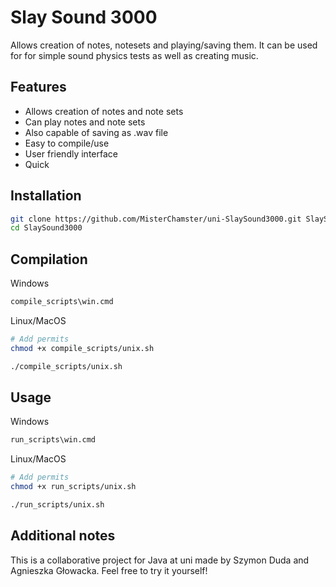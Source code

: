 # Slay Sound 3000
Allows creation of notes, notesets and playing/saving them. It can be used for for simple sound physics tests as well as creating music.

## Features
- Allows creation of notes and note sets
- Can play notes and note sets
- Also capable of saving as .wav file
- Easy to compile/use
- User friendly interface
- Quick

## Installation
```bash
git clone https://github.com/MisterChamster/uni-SlaySound3000.git SlaySound3000
cd SlaySound3000
```

## Compilation
Windows
```bash
compile_scripts\win.cmd
```
Linux/MacOS
```bash
# Add permits
chmod +x compile_scripts/unix.sh
```
```bash
./compile_scripts/unix.sh
```

## Usage
Windows
```bash
run_scripts\win.cmd
```
Linux/MacOS
```bash
# Add permits
chmod +x run_scripts/unix.sh 
```
```bash
./run_scripts/unix.sh 
```

## Additional notes
This is a collaborative project for Java at uni made by Szymon Duda and Agnieszka Głowacka. Feel free to try it yourself!
